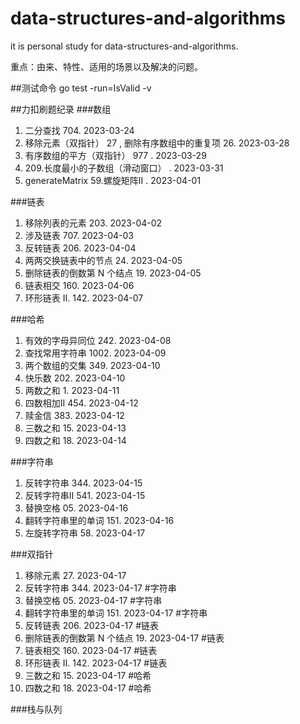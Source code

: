 # data-structures-and-algorithms
it is personal study for data-structures-and-algorithms.

重点：由来、特性、适用的场景以及解决的问题。

##测试命令
go test -run=IsValid -v

##力扣刷题纪录 
###数组
1. 二分查找 704. 2023-03-24
2. 移除元素（双指针） 27 , 删除有序数组中的重复项 26. 2023-03-28
3. 有序数组的平方（双指针） 977 . 2023-03-29
4. 209.长度最小的子数组（滑动窗口） . 2023-03-31
5. generateMatrix 59.螺旋矩阵II . 2023-04-01

###链表
1. 移除列表的元素 203. 2023-04-02
2. 涉及链表 707. 2023-04-03
3. 反转链表 206. 2023-04-04
4. 两两交换链表中的节点 24. 2023-04-05
5. 删除链表的倒数第 N 个结点 19. 2023-04-05
6. 链表相交 160. 2023-04-06
7. 环形链表 II. 142. 2023-04-07

###哈希
1. 有效的字母异同位 242. 2023-04-08
2. 查找常用字符串 1002. 2023-04-09
3. 两个数组的交集 349. 2023-04-10
4. 快乐数 202. 2023-04-10
5. 两数之和 1. 2023-04-11
6. 四数相加II 454. 2023-04-12
7. 赎金信 383. 2023-04-12
8. 三数之和 15. 2023-04-13
9. 四数之和 18. 2023-04-14

###字符串
1. 反转字符串 344. 2023-04-15
2. 反转字符串II 541. 2023-04-15
3. 替换空格 05. 2023-04-16
4. 翻转字符串里的单词 151. 2023-04-16
5. 左旋转字符串 58. 2023-04-17

###双指针
1. 移除元素 27. 2023-04-17
2. 反转字符串 344. 2023-04-17 #字符串
3. 替换空格 05. 2023-04-17 #字符串
4. 翻转字符串里的单词 151. 2023-04-17 #字符串
5. 反转链表 206. 2023-04-17 #链表
6. 删除链表的倒数第 N 个结点 19. 2023-04-17 #链表
7. 链表相交 160. 2023-04-17 #链表
8. 环形链表 II. 142. 2023-04-17 #链表
9. 三数之和 15. 2023-04-17 #哈希
10. 四数之和 18. 2023-04-17 #哈希

###栈与队列

